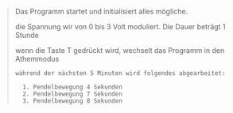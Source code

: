 > Das Programm startet und initialisiert alles mögliche.
> 
> die Spannung wir von 0 bis 3 Volt moduliert. Die Dauer beträgt 1 Stunde
> 
>   wenn die Taste T gedrückt wird, wechselt das Programm in den Athemmodus
> 
>     während der nächsten 5 Minuten wird folgendes abgearbeitet:
> 
>       1. Pendelbewegung 4 Sekunden
>       2. Pendelbewegung 7 Sekunden
>       3. Pendelbewegung 8 Sekunden
